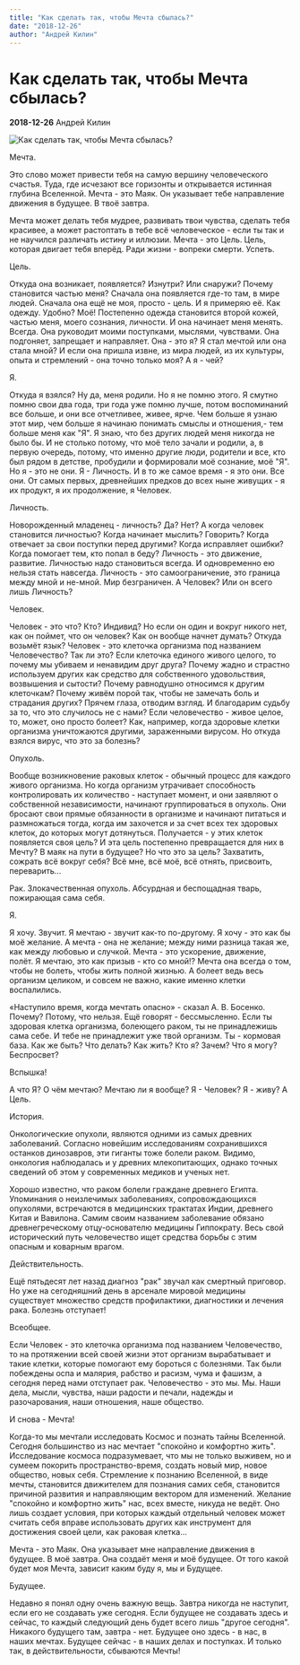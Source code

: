 ```yaml
---
title: "Как сделать так, чтобы Мечта сбылась?"
date: "2018-12-26"
author: "Андрей Килин"
---
```


# Как сделать так, чтобы Мечта сбылась?

**2018-12-26** Андрей Килин

![Как сделать так, чтобы Мечта сбылась?](https://cs8.pikabu.ru/post_img/2016/07/06/10/og_og_1467827431217216408.jpg)

Мечта.

Это слово может привести тебя на самую вершину человеческого счастья. Туда, где исчезают все горизонты и открывается истинная глубина Вселенной. Мечта - это Маяк. Он указывает тебе направление движения в будущее. В твоё завтра.

Мечта может делать тебя мудрее, развивать твои чувства, сделать тебя красивее, а может растоптать в тебе всё человеческое - если ты так и не научился различать истину и иллюзии. Мечта - это Цель. Цель, которая двигает тебя вперёд. Ради жизни - вопреки смерти. Успеть.

Цель.

Откуда она возникает, появляется? Изнутри? Или снаружи? Почему становится частью меня? Сначала она появляется где-то там, в мире людей. Сначала она ещё не моя, просто - цель. И я примеряю её. Как одежду. Удобно? Моё! Постепенно одежда становится второй кожей, частью меня, моего сознания, личности. И она начинает меня менять. Всегда. Она руководит моими поступками, мыслями, чувствами. Она подгоняет, запрещает и направляет. Она - это я? Я стал мечтой или она стала мной? И если она пришла извне, из мира людей, из их культуры, опыта и стремлений - она точно только моя? А я - чей?

Я.

Откуда я взялся? Ну да, меня родили. Но я не помню этого. Я смутно помню свои два года, три года уже помню лучше, потом воспоминаний все больше, и они все отчетливее, живее, ярче. Чем больше я узнаю этот мир, чем больше я начинаю понимать смыслы и отношения,- тем больше меня как "Я". Я знаю, что без других людей меня никогда не было бы. И не столько потому, что моё тело зачали и родили, а, в первую очередь, потому, что именно другие люди, родители и все, кто был рядом в детстве, пробудили и формировали моё сознание, моё "Я". Но я - это не они. Я - Личность. И в то же самое время - я это они. Все они. От самых первых, древнейших предков до всех ныне живущих - я их продукт, я их продолжение, я Человек.

Личность.

Новорожденный младенец - личность? Да? Нет? А когда человек становится личностью? Когда начинает мыслить? Говорить? Когда отвечает за свои поступки перед другими? Когда исправляет ошибки? Когда помогает тем, кто попал в беду? Личность - это движение, развитие. Личностью надо становиться всегда. И одновременно ею нельзя стать навсегда. Личность - это самоограничение, это граница между мной и не-мной. Мир безграничен. А Человек? Или он всего лишь Личность?

Человек.

Человек - это что? Кто? Индивид? Но если он один и вокруг никого нет, как он поймет, что он человек? Как он вообще начнет думать? Откуда возьмёт язык? Человек - это клеточка организма под названием Человечество? Так ли это? Если клеточка единого живого целого, то почему мы убиваем и ненавидим друг друга? Почему жадно и страстно используем других как средство для собственного удовольствия, возвышения и сытости? Почему равнодушно относимся к другим клеточкам? Почему живём порой так, чтобы не замечать боль и страдания других? Прячем глаза, отводим взгляд. И благодарим судьбу за то, что это случилось не с нами? Если человечество - живое целое, то, может, оно просто болеет? Как, например, когда здоровые клетки организма уничтожаются другими, зараженными вирусом. Но откуда взялся вирус, что это за болезнь?

Опухоль.

Вообще возникновение раковых клеток - обычный процесс для каждого живого организма. Но когда организм утрачивает способность контролировать их количество - наступает момент, и они заявляют о собственной независимости, начинают группироваться в опухоль. Они бросают свои прямые обязанности в организме и начинают питаться и размножаться тогда, когда им захочется и за счет всех тех здоровых клеток, до которых могут дотянуться. Получается - у этих клеток появляется своя цель? И эта цель постепенно превращается для них в Мечту? В маяк на пути в будущее? Но что это за цель? Захватить, сожрать всё вокруг себя? Всё мне, всё моё, всё отнять, присвоить, переварить...

Рак. Злокачественная опухоль. Абсурдная и беспощадная тварь, пожирающая сама себя.

Я.

Я хочу. Звучит. Я мечтаю - звучит как-то по-другому. Я хочу - это как бы моё желание. А мечта - она не желание; между ними разница такая же, как между любовью и случкой. Мечта - это ускорение, движение, полёт. Я мечтаю, это как призыв - кто со мной!? Мечта она всегда о том, чтобы не болеть, чтобы жить полной жизнью. А болеет ведь весь организм целиком, и совсем не важно, какие именно клетки воспалились.

«Наступило время, когда мечтать опасно» - сказал А. В. Босенко. Почему? Потому, что нельзя. Ещё говорят - бессмысленно. Если ты здоровая клетка организма, болеющего раком, ты не принадлежишь сама себе. И тебе не принадлежит уже твой организм. Ты - кормовая база. Как же быть? Что делать? Как жить? Кто я? Зачем? Что я могу? Беспросвет?

Вспышка!

А что Я? О чём мечтаю? Мечтаю ли я вообще? Я - Человек? Я - живу? А Цель.

История.

Онкологические опухоли, являются одними из самых древних заболеваний. Согласно новейшим исследованиям сохранившихся останков динозавров, эти гиганты тоже болели раком. Видимо, онкология наблюдалась и у древних млекопитающих, однако точных сведений об этом у современных медиков и ученых нет.

Хорошо известно, что раком болели граждане древнего Египта. Упоминания о неизлечимых заболеваниях, сопровождающихся опухолями, встречаются в медицинских трактатах Индии, древнего Китая и Вавилона. Самим своим названием заболевание обязано древнегреческому отцу-основателю медицины Гиппократу. Весь свой исторический путь человечество ищет средства борьбы с этим опасным и коварным врагом.

Действительность.

Ещё пятьдесят лет назад диагноз "рак" звучал как смертный приговор. Но уже на сегодняшний день в арсенале мировой медицины существует множество средств профилактики, диагностики и лечения рака. Болезнь отступает!

Всеобщее.

Если Человек - это клеточка организма под названием Человечество, то на протяжении всей своей жизни этот организм вырабатывает и такие клетки, которые помогают ему бороться с болезнями. Так были побеждены оспа и малярия, рабство и расизм, чума и фашизм, а сегодня перед нами отступает рак. Человечество - это мы. Мы. Наши дела, мысли, чувства, наши радости и печали, надежды и разочарования, наши отношения, наше общество.

И снова - Мечта!

Когда-то мы мечтали исследовать Космос и познать тайны Вселенной. Сегодня большинство из нас мечтает "спокойно и комфортно жить". Исследование космоса подразумевает, что мы не только выживем, но и сумеем покорить пространство-время, создать новый мир, новое общество, новых себя. Стремление к познанию Вселенной, в виде мечты, становится движителем для познания самих себя, становится причиной развития и направляющим вектором для изменений. Желание "спокойно и комфортно жить" нас, всех вместе, никуда не ведёт. Оно лишь создает условия, при которых каждый отдельный человек может считать себя вправе использовать других как инструмент для достижения своей цели, как раковая клетка...

Мечта - это Маяк. Она указывает мне направление движения в будущее. В моё завтра. Она создаёт меня и моё будущее. От того какой будет моя Мечта, зависит каким буду я, мы и Будущее.

Будущее.

Недавно я понял одну очень важную вещь. Завтра никогда не наступит, если его не создавать уже сегодня. Если будущее не создавать здесь и сейчас, то каждый следующий день будет всего лишь "другое сегодня". Никакого будущего там, завтра - нет. Будущее оно здесь - в нас, в наших мечтах. Будущее сейчас - в наших делах и поступках. И только так, в действительности, сбываются Мечты!